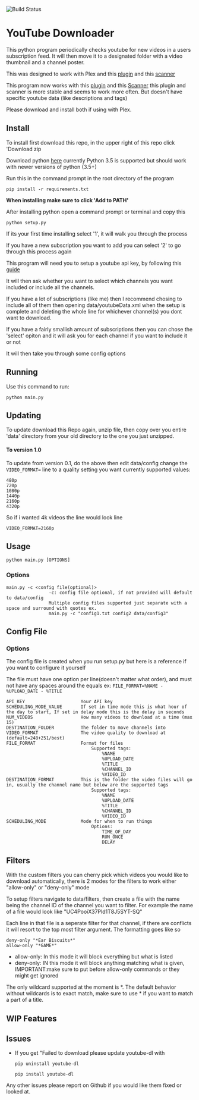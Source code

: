![Build Status](https://travis-ci.com/Dannyman3819/Automatic-Youtube-Downloader.svg?branch=master)

# YouTube Downloader

This python program periodically checks youtube for new videos in a users subscription feed. It will then move it to a designated folder with a video thumbnail and a channel poster. 

This was designed to work with Plex and this [plugin](https://github.com/ZeroQI/YouTube-Agent.bundle) and this [scanner](https://github.com/ZeroQI/Absolute-Series-Scanner)

This program now works with this [plugin](https://bitbucket.org/mjarends/extendedpersonalmedia-agent.bundle/overview) and this [Scanner](https://bitbucket.org/mjarends/plex-scanners/overview) this plugin and scanner is more stable and seems to work more often. But doesn't have specific youtube data (like descriptions and tags)

Please download and install both if using with Plex.

## Install

To install first download this repo, in the upper right of this repo click 'Download zip

Download python [here](https://www.python.org/ftp/python/3.5.4/python-3.5.4.exe) currently Python 3.5 is supported but should work with newer versions of python (3.5+)

Run this in the command prompt in the root directory of the program

```
pip install -r requirements.txt
```

**When installing make sure to click 'Add to PATH'**

After installing python open a command prompt or terminal and copy this

```
python setup.py
```

If its your first time installing select '1', it will walk you through the process

If you have a new subscription you want to add you can select '2' to go through this process again


This program will need you to setup a youtube api key, by following this [guide](https://www.slickremix.com/docs/get-api-key-for-youtube/)

It will then ask whether you want to select which channels you want included or include all the channels. 

If you have a lot of subscriptions (like me) then I recommend chosing to include all of them then opening data/youtubeData.xml when the setup is complete and deleting the whole line for whichever channel(s) you dont want to download.

If you have a fairly smallish amount of subscriptions then you can chose the 'select' opiton and it will ask you for each channel if you want to include it or not

It will then take you through some config options

## Running

Use this command to run:

```
python main.py
```

## Updating

To update download this Repo again, unzip file, then copy over you entire 'data' directory from your old directory to the one you just unzipped.

#### To version 1.0
To update from version 0.1, do the above then edit data/config change the `VIDEO_FORMAT=` line to a quality setting you want currently supported values:

    480p
    720p
    1080p
    1440p
    2160p
    4320p

So if i wanted 4k videos the line would look line 

`VIDEO_FORMAT=2160p`

## Usage

```
python main.py [OPTIONS]
```

### Options
    main.py -c <config file(optional)>
                    -c: config file optional, if not provided will default to data/config
                    Multiple config files supported just separate with a space and surround with quotes ex.
                    main.py -c "config1.txt config2 data/config3"

## Config File

### Options

The config file is created when you run setup.py but here is a reference if you want to configure it yourself

The file must have one option per line(doesn't matter what order), and must not have any spaces around the equals ex: ```FILE_FORMAT=%NAME - %UPLOAD_DATE - %TITLE```

    API_KEY                     Your API key
    SCHEDULING_MODE_VALUE       If set in time mode this is what hour of the day to start, If set in delay mode this is the delay in seconds
    NUM_VIDEOS                  How many videos to download at a time (max 15)
    DESTINATION_FOLDER          The folder to move channels into
    VIDEO_FORMAT                The video quality to download at (default=248+251/best)
    FILE_FORMAT                 Format for files
                                    Supported tags:
                                        %NAME
                                        %UPLOAD_DATE
                                        %TITLE
                                        %CHANNEL_ID
                                        %VIDEO_ID
    DESTINATION_FORMAT          This is the folder the video files will go in, usually the channel name but below are the supported tags
                                    Supported tags:
                                        %NAME
                                        %UPLOAD_DATE
                                        %TITLE
                                        %CHANNEL_ID
                                        %VIDEO_ID
    SCHEDULING_MODE             Mode for when to run things
                                    Options:
                                        TIME_OF_DAY
                                        RUN_ONCE
                                        DELAY

## Filters

With the custom filters you can cherry pick which videos you would like to download automatically, there is 2 modes for the filters to work either "allow-only" or "deny-only" mode

To setup filters navigate to data/filters, then create a file with the name being the channel ID of the channel you want to filter. For example the name of a file would look like "UC4PooiX37Pld1T8J5SYT-SQ"

Each line in that file is a seperate filter for that channel, if there are conflicts it will resort to the top most filter argument. The formatting goes like so
    
    deny-only "*Ear Biscuits*"
    allow-only "*GAME*"

- allow-only: In this mode it will block everything but what is listed
- deny-only: IN this mode it will block anything matching what is given, IMPORTANT:make sure to put before allow-only commands or they might get ignored

The only wildcard supported at the moment is *. The default behavior without wildcards is to exact match, make sure to use * if you want to match a part of a title.


## WIP Features



## Issues

- If you get "Failed to download please update youtube-dl with 

    `pip uninstall youtube-dl` 

    `pip install youtube-dl`

Any other issues please report on Github if you would like them fixed or looked at.

